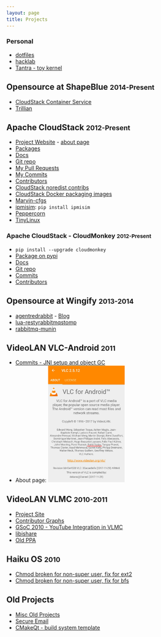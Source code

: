 ```yaml
---
layout: page
title: Projects
---
```


### Personal

- [dotfiles](https://github.com/rhtyd/dotfiles)
- [hacklab](https://github.com/rhtyd/hacklab)
- [Tantra - toy kernel](https://github.com/rhtyd/tantra)

## Opensource at ShapeBlue <small><span class="light">2014-Present</span></small>

- [CloudStack Container Service](https://github.com/shapeblue/ccs)
- [Trillian](https://github.com/shapeblue/Trillian)

## Apache CloudStack <small><span class="light">2012-Present</span></small>

- [Project Website](https://cloudstack.apache.org) - [about page](https://cloudstack.apache.org/who.html)
- [Packages](http://shapeblue.com/packages)
- [Docs](http://docs.cloudstack.apache.org)
- [Git repo](https://github.com/apache/cloudstack)
- [My Pull Requests](https://github.com/apache/cloudstack/pulls?utf8=%E2%9C%93&q=is%3Apr+author%3Arhtyd+)
- [My Commits](https://github.com/apache/cloudstack/commits?author=rhtyd)
- [Contributors](https://github.com/apache/cloudstack/graphs/contributors)
- [CloudStack noredist contribs](https://github.com/rhtyd/cloudstack-nonoss)
- [CloudStack Docker packaging images](https://hub.docker.com/u/bhaisaab/)
- [Marvin-cfgs](https://github.com/rhtyd/marvin-cfgs)
- [ipmisim](https://github.com/rhtyd/ipmisim): `pip install ipmisim`
- [Peppercorn](https://github.com/rhtyd/peppercorn)
- [TinyLinux](https://github.com/rhtyd/tinylinux)

### Apache CloudStack - CloudMonkey <small><span class="light">2012-Present</span></small>

- `pip install --upgrade cloudmonkey`
- [Package on pypi](https://pypi.python.org/pypi/cloudmonkey/)
- [Docs](https://pythonhosted.org/cloudmonkey/)
- [Git repo](https://github.com/apache/cloudstack-cloudmonkey)
- [Commits](https://github.com/apache/cloudstack-cloudmonkey/commits?author=rhtyd)
- [Contributors](https://github.com/apache/cloudstack-cloudmonkey/graphs/contributors)

## Opensource at Wingify <small><span class="light">2013-2014</span></small>

- [agentredrabbit](https://github.com/wingify/agentredrabbit) - [Blog](/blog/scaling-with-queues/)
- [lua-restyrabbitmqstomp](https://github.com/wingify/lua-resty-rabbitmqstomp)
- [rabbitmq-munin](https://github.com/wingify/rabbitmq-munin)

## VideoLAN VLC-Android <small><span class="light">2011</span></small>

- [Commits - JNI setup and object GC](http://git.videolan.org/?p=vlc%2Fvlc-android.git&a=search&h=HEAD&st=author&s=Rohit+Yadav)
- About page:
<a href="/images/projects/vlc-android.jpg"><img src="/images/projects/vlc-android.jpg" style="max-width:200px;"/></a>

## VideoLAN VLMC <small><span class="light">2010-2011</span></small>

- [Project Site](https://www.videolan.org/vlmc/)
- [Contributor Graphs](https://code.videolan.org/videolan/vlmc/graphs/master)
- [GSoC 2010 - YouTube Integration in VLMC](https://wiki.videolan.org/SoC_2010/Youtube_Integration_VLMC)
- [libishare](https://github.com/rhtyd/old/tree/master/libishare)
- [Old PPA](https://launchpad.net/~rohityadav/+archive/ubuntu/vlmc)

## Haiku OS <small><span class="light">2010</span></small>

- [Chmod broken for non-super user, fix for ext2](http://cgit.haiku-os.org/haiku/commit/?id=hrev39379)
- [Chmod broken for non-super user, fix for bfs](http://cgit.haiku-os.org/haiku/commit/?id=hrev39378)

## Old Projects

- [Misc Old Projects](https://github.com/rhtyd/old)
- [Secure Email](https://github.com/rhtyd/securemail)
- [CMakeQt - build system template](https://github.com/rhtyd/cmakeqt)

